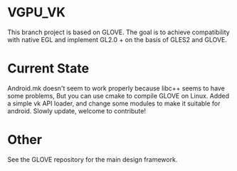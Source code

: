 # VGPU_VK
This branch project is based on GLOVE. The goal is to achieve compatibility with native EGL and implement GL2.0 + on the basis of GLES2 and GLOVE.

# Current State
Android.mk doesn't seem to work properly because libc++ seems to have some problems, But you can use cmake to compile GLOVE on Linux.
Added a simple vk API loader, and change some modules to make it suitable for android.
Slowly update, welcome to contribute!

# Other
See the GLOVE repository for the main design framework.
